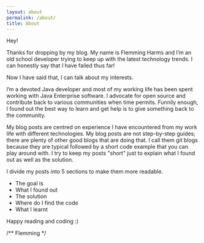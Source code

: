 ```yaml
---
layout: about
permalink: /about/
title: About
---
```

Hey!

Thanks for dropping by my blog. My name is Flemming Harms and I’m an old school developer trying to keep up with the latest technology trends. I can honestly say that I have failed thus far!

Now I have said that, I can talk about my interests. 

I’m a devoted Java developer and most of my working life has been spent working with Java Enterprise software. I advocate for open source and contribute back to various communities when time permits. Funnily enough, I found out the best way to learn and get help is to give something back to the community.

My blog posts are centred on experience I have encountered from my work life with different technologies. My blog posts are not step-by-step guides; there are plenty of other good blogs that are doing that. I call them git blogs because they are typical followed by a short code example that you can play around with. I try to keep my posts "short" just to explain what I found out as well as the solution. 

I divide my posts into 5 sections to make them more readable.

* The goal is
* What I found out
* The solution
* Where do I find the code
* What I learnt

Happy reading and coding :)

/\*\* Flemming */